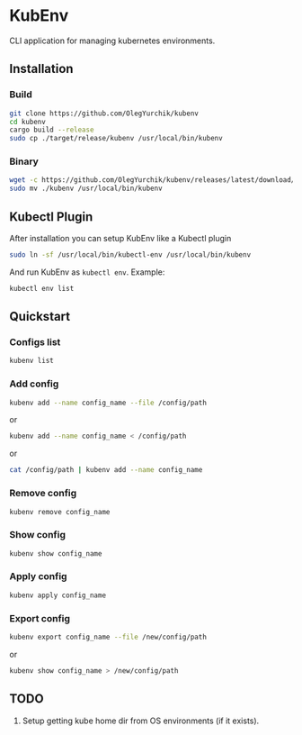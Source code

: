 # KubEnv

CLI application for managing kubernetes environments.

## Installation

### Build
```bash
git clone https://github.com/OlegYurchik/kubenv
cd kubenv
cargo build --release
sudo cp ./target/release/kubenv /usr/local/bin/kubenv
```

### Binary
```bash
wget -c https://github.com/OlegYurchik/kubenv/releases/latest/download/kubenv.tar.gz -O - | tar -xz
sudo mv ./kubenv /usr/local/bin/kubenv
```

## Kubectl Plugin

After installation you can setup KubEnv like a Kubectl plugin
```bash
sudo ln -sf /usr/local/bin/kubectl-env /usr/local/bin/kubenv
```

And run KubEnv as `kubectl env`. Example:
```bash
kubectl env list
```

## Quickstart

### Configs list
```bash
kubenv list
```

### Add config
```bash
kubenv add --name config_name --file /config/path
```
or
```bash
kubenv add --name config_name < /config/path
```
or
```bash
cat /config/path | kubenv add --name config_name
```

### Remove config
```bash
kubenv remove config_name
```

### Show config
```bash
kubenv show config_name
```

### Apply config
```bash
kubenv apply config_name
```

### Export config
```bash
kubenv export config_name --file /new/config/path
```
or
```bash
kubenv show config_name > /new/config/path
```

## TODO

1. Setup getting kube home dir from OS environments (if it exists).

